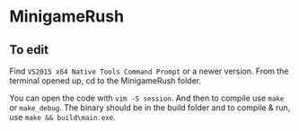 # MinigameRush
## To edit
Find `VS2015 x64 Native Tools Command Prompt` or a newer version.
From the terminal opened up, cd to the MinigameRush folder.

You can open the code with `vim -S session`.
And then to compile use `make` or `make_debug`.
The binary should be in the build folder and to compile & run, use `make && build\main.exe`.
